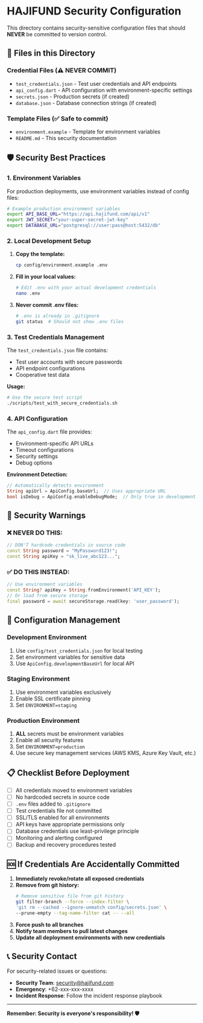 # HAJIFUND Security Configuration

This directory contains security-sensitive configuration files that should **NEVER** be committed to version control.

## 🔐 Files in this Directory

### Credential Files (⚠️ NEVER COMMIT)
- `test_credentials.json` - Test user credentials and API endpoints
- `api_config.dart` - API configuration with environment-specific settings
- `secrets.json` - Production secrets (if created)
- `database.json` - Database connection strings (if created)

### Template Files (✅ Safe to commit)
- `environment.example` - Template for environment variables
- `README.md` - This security documentation

## 🛡️ Security Best Practices

### 1. Environment Variables
For production deployments, use environment variables instead of config files:

```bash
# Example production environment variables
export API_BASE_URL="https://api.hajifund.com/api/v1"
export JWT_SECRET="your-super-secret-jwt-key"
export DATABASE_URL="postgresql://user:pass@host:5432/db"
```

### 2. Local Development Setup

1. **Copy the template:**
   ```bash
   cp config/environment.example .env
   ```

2. **Fill in your local values:**
   ```bash
   # Edit .env with your actual development credentials
   nano .env
   ```

3. **Never commit .env files:**
   ```bash
   # .env is already in .gitignore
   git status  # Should not show .env files
   ```

### 3. Test Credentials Management

The `test_credentials.json` file contains:
- Test user accounts with secure passwords
- API endpoint configurations
- Cooperative test data

**Usage:**
```bash
# Use the secure test script
./scripts/test_with_secure_credentials.sh
```

### 4. API Configuration

The `api_config.dart` file provides:
- Environment-specific API URLs
- Timeout configurations
- Security settings
- Debug options

**Environment Detection:**
```dart
// Automatically detects environment
String apiUrl = ApiConfig.baseUrl;  // Uses appropriate URL
bool isDebug = ApiConfig.enableDebugMode;  // Only true in development
```

## 🚨 Security Warnings

### ❌ NEVER DO THIS:
```dart
// DON'T hardcode credentials in source code
const String password = "MyPassword123!";
const String apiKey = "sk_live_abc123...";
```

### ✅ DO THIS INSTEAD:
```dart
// Use environment variables
const String? apiKey = String.fromEnvironment('API_KEY');
// Or load from secure storage
final password = await secureStorage.read(key: 'user_password');
```

## 🔧 Configuration Management

### Development Environment
1. Use `config/test_credentials.json` for local testing
2. Set environment variables for sensitive data
3. Use `ApiConfig.developmentBaseUrl` for local API

### Staging Environment
1. Use environment variables exclusively
2. Enable SSL certificate pinning
3. Set `ENVIRONMENT=staging`

### Production Environment
1. **ALL** secrets must be environment variables
2. Enable all security features
3. Set `ENVIRONMENT=production`
4. Use secure key management services (AWS KMS, Azure Key Vault, etc.)

## 📋 Checklist Before Deployment

- [ ] All credentials moved to environment variables
- [ ] No hardcoded secrets in source code
- [ ] `.env` files added to `.gitignore`
- [ ] Test credentials file not committed
- [ ] SSL/TLS enabled for all environments
- [ ] API keys have appropriate permissions only
- [ ] Database credentials use least-privilege principle
- [ ] Monitoring and alerting configured
- [ ] Backup and recovery procedures tested

## 🆘 If Credentials Are Accidentally Committed

1. **Immediately revoke/rotate all exposed credentials**
2. **Remove from git history:**
   ```bash
   # Remove sensitive file from git history
   git filter-branch --force --index-filter \
   'git rm --cached --ignore-unmatch config/secrets.json' \
   --prune-empty --tag-name-filter cat -- --all
   ```
3. **Force push to all branches**
4. **Notify team members to pull latest changes**
5. **Update all deployment environments with new credentials**

## 📞 Security Contact

For security-related issues or questions:
- **Security Team**: security@hajifund.com
- **Emergency**: +62-xxx-xxx-xxxx
- **Incident Response**: Follow the incident response playbook

---

**Remember: Security is everyone's responsibility! 🛡️**
